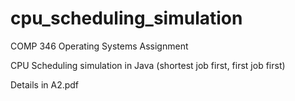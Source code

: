 # cpu_scheduling_simulation

COMP 346 Operating Systems Assignment

CPU Scheduling simulation in Java (shortest job first, first job first)

Details in A2.pdf
